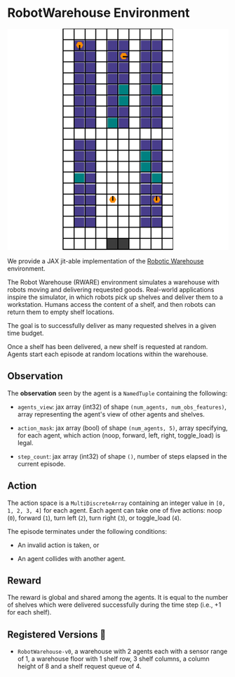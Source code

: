 # RobotWarehouse Environment

<p align="center">
        <img src="../env_anim/robot_warehouse.gif" width="600"/>
</p>

We provide a JAX jit-able implementation of the [Robotic Warehouse](https://github.com/semitable/robotic-warehouse/tree/master)
environment.

The Robot Warehouse (RWARE) environment simulates a warehouse with robots moving and delivering requested goods. Real-world applications inspire the simulator, in which robots pick up shelves and deliver them to a workstation. Humans access the content of a shelf, and then robots can return them to empty shelf locations.

The goal is to successfully deliver as many requested shelves in a given time budget.

Once a shelf has been delivered, a new shelf is requested at random. Agents start each episode at random locations within the warehouse.

## Observation

The **observation** seen by the agent is a `NamedTuple` containing the following:

- `agents_view`: jax array (int32) of shape `(num_agents, num_obs_features)`, array representing the agent's view of other agents
    and shelves.

- `action_mask`: jax array (bool) of shape `(num_agents, 5)`, array specifying, for each agent,
    which action (noop, forward, left, right, toggle_load) is legal.

- `step_count`: jax array (int32) of shape `()`, number of steps elapsed in the current episode.

## Action

The action space is a `MultiDiscreteArray` containing an integer value in `[0, 1, 2, 3, 4]` for each
agent. Each agent can take one of five actions: noop (`0`), forward (`1`), turn left (`2`), turn right (`3`), or toggle_load (`4`).

The episode terminates under the following conditions:

- An invalid action is taken, or

- An agent collides with another agent.

## Reward

The reward is global and shared among the agents. It is equal to the number of shelves which were
delivered successfully during the time step (i.e., +1 for each shelf).

## Registered Versions 📖

- `RobotWarehouse-v0`, a warehouse with 2 agents each with a sensor range of 1, a warehouse floor with 1 shelf row, 3 shelf columns, a column height of 8 and a shelf request queue of 4.
